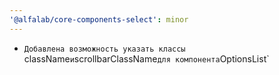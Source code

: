 ```yaml
---
'@alfalab/core-components-select': minor
---
```


-   `Добавлена возможность указать классы `className`и`scrollbarClassName`для компонента`OptionsList`
